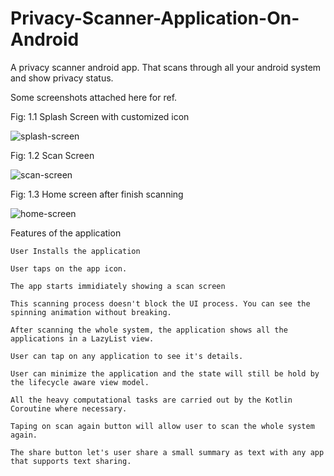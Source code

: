 # Privacy-Scanner-Application-On-Android
A privacy scanner android app. That scans through all your android system and show privacy status.

Some screenshots attached here for ref.

Fig: 1.1 Splash Screen with customized icon

![splash-screen](https://github.com/user-attachments/assets/f4792071-f46f-4176-ba48-73647817c85a)

Fig: 1.2 Scan Screen

![scan-screen](https://github.com/user-attachments/assets/f68c9102-fb5a-4853-8ae8-9c846cdf2302)

Fig: 1.3 Home screen after finish scanning

![home-screen](https://github.com/user-attachments/assets/5a25a69e-2592-4f24-b9e9-47e20d6d29a3)

Features of the application

    User Installs the application

    User taps on the app icon.

    The app starts immidiately showing a scan screen

    This scanning process doesn't block the UI process. You can see the spinning animation without breaking.

    After scanning the whole system, the application shows all the applications in a LazyList view.

    User can tap on any application to see it's details.

    User can minimize the application and the state will still be hold by the lifecycle aware view model.

    All the heavy computational tasks are carried out by the Kotlin Coroutine where necessary.

    Taping on scan again button will allow user to scan the whole system again.

    The share button let's user share a small summary as text with any app that supports text sharing.
